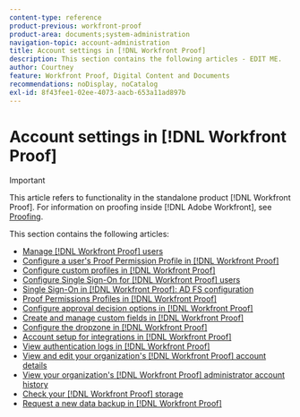 ```yaml
---
content-type: reference
product-previous: workfront-proof
product-area: documents;system-administration
navigation-topic: account-administration
title: Account settings in [!DNL Workfront Proof]
description: This section contains the following articles - EDIT ME.
author: Courtney
feature: Workfront Proof, Digital Content and Documents
recommendations: noDisplay, noCatalog
exl-id: 8f43fee1-02ee-4073-aacb-653a11ad897b
---
```

# Account settings in [!DNL Workfront Proof]

>[!IMPORTANT]
>
>This article refers to functionality in the standalone product [!DNL Workfront Proof]. For information on proofing inside [!DNL Adobe Workfront], see [Proofing](../../../review-and-approve-work/proofing/proofing.md).

This section contains the following articles:

* [Manage [!DNL Workfront Proof] users](../../../workfront-proof/wp-acct-admin/account-settings/manage-wp-users.md)
* [Configure a user's Proof Permission Profile in [!DNL Workfront Proof]](../../../workfront-proof/wp-acct-admin/account-settings/config-user-pref-in-wp.md)
* [Configure custom profiles in [!DNL Workfront Proof]](../../../workfront-proof/wp-acct-admin/account-settings/configure-custom-profiles.md)
* [Configure Single Sign-On for [!DNL Workfront Proof] users](../../../workfront-proof/wp-acct-admin/account-settings/configure-sso-for-wp-users.md)
* [Single Sign-On in [!DNL Workfront Proof]: AD FS configuration](../../../workfront-proof/wp-acct-admin/account-settings/sso-in-wp-adfs-configuration.md)
* [Proof Permissions Profiles in [!DNL Workfront Proof]](../../../workfront-proof/wp-acct-admin/account-settings/proof-perm-profiles-in-wp.md)
* [Configure approval decision options in [!DNL Workfront Proof]](../../../workfront-proof/wp-acct-admin/account-settings/configure-approval-decision-in-wp.md)
* [Create and manage custom fields in [!DNL Workfront Proof]](../../../workfront-proof/wp-acct-admin/account-settings/create-and-manage-custom-fields.md)
* [Configure the dropzone in [!DNL Workfront Proof]](../../../workfront-proof/wp-acct-admin/account-settings/configure-dropzone-in-wp.md)
* [Account setup for integrations in [!DNL Workfront Proof]](../../../workfront-proof/wp-acct-admin/account-settings/integrations-account-setup.md)
* [View authentication logs in [!DNL Workfront Proof]](../../../workfront-proof/wp-acct-admin/account-settings/view-auth-logs-in-wp.md)
* [View and edit your organization's [!DNL Workfront Proof] account details](../../../workfront-proof/wp-acct-admin/account-settings/view-edit-org-wp-acct-details.md)
* [View your organization's [!DNL Workfront Proof] administrator account history](../../../workfront-proof/wp-acct-admin/account-settings/view-org-wp-acct-history.md)
* [Check your [!DNL Workfront Proof] storage](../../../workfront-proof/wp-acct-admin/account-settings/check-workfront-proof-storage.md)
* [Request a new data backup in [!DNL Workfront Proof]](../../../workfront-proof/wp-acct-admin/account-settings/request-new-data-backup-in-wp.md)
